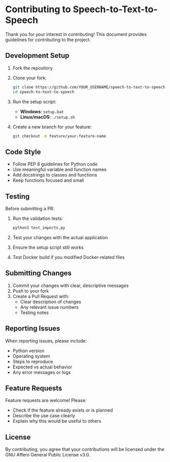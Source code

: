 # Contributing to Speech-to-Text-to-Speech

Thank you for your interest in contributing! This document provides guidelines for contributing to the project.

## Development Setup

1. Fork the repository
2. Clone your fork:
   ```bash
   git clone https://github.com/YOUR_USERNAME/speech-to-text-to-speech.git
   cd speech-to-text-to-speech
   ```

3. Run the setup script:
   - **Windows**: `setup.bat`
   - **Linux/macOS**: `./setup.sh`

4. Create a new branch for your feature:
   ```bash
   git checkout -b feature/your-feature-name
   ```

## Code Style

- Follow PEP 8 guidelines for Python code
- Use meaningful variable and function names
- Add docstrings to classes and functions
- Keep functions focused and small

## Testing

Before submitting a PR:

1. Run the validation tests:
   ```bash
   python3 test_imports.py
   ```

2. Test your changes with the actual application
3. Ensure the setup script still works
4. Test Docker build if you modified Docker-related files

## Submitting Changes

1. Commit your changes with clear, descriptive messages
2. Push to your fork
3. Create a Pull Request with:
   - Clear description of changes
   - Any relevant issue numbers
   - Testing notes

## Reporting Issues

When reporting issues, please include:

- Python version
- Operating system
- Steps to reproduce
- Expected vs actual behavior
- Any error messages or logs

## Feature Requests

Feature requests are welcome! Please:

- Check if the feature already exists or is planned
- Describe the use case clearly
- Explain why this would be useful to others

## License

By contributing, you agree that your contributions will be licensed under the GNU Affero General Public License v3.0.
